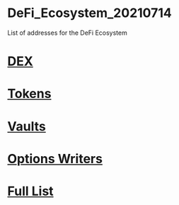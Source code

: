 
# DeFi_Ecosystem_20210714

List of addresses for the DeFi Ecosystem 

# [DEX](DEX)

# [Tokens](tokens)

# [Vaults](Vaults)

# [Options Writers](OptionsWriters)

# [Full List](List)

